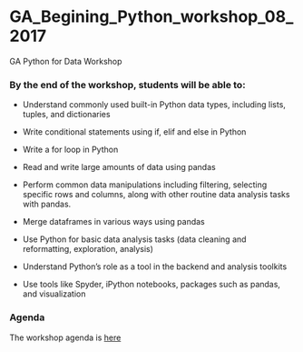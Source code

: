 # GA_Begining_Python_workshop_08_2017
GA Python for Data Workshop 

### By the end of the workshop, students will be able to:
- Understand commonly used built-in Python data types, including lists, tuples, and dictionaries
- Write conditional statements using if, elif and else in Python
- Write a for loop in Python
- Read and write large amounts of data using pandas

- Perform common data manipulations including filtering, selecting specific rows and columns, along with other routine data analysis tasks with pandas.
- Merge dataframes in various ways using pandas
- Use Python for basic data analysis tasks (data cleaning and reformatting, exploration, analysis)
- Understand Python’s role as a tool in the backend and analysis toolkits
- Use tools like Spyder, iPython notebooks, packages such as pandas, and visualization


### Agenda
The workshop agenda is [here](https://docs.google.com/spreadsheets/d/1Th5doTH8UfYfq3WfKO06kYFJ2DRzR_f2DmnEjE3oUQw/edit?usp=sharing)
